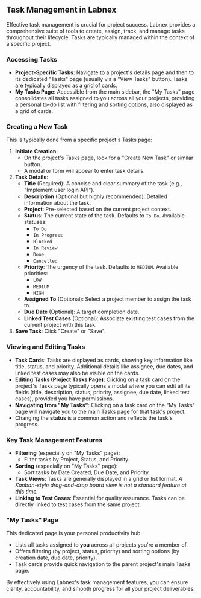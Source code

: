 ## Task Management in Labnex

Effective task management is crucial for project success. Labnex provides a comprehensive suite of tools to create, assign, track, and manage tasks throughout their lifecycle. Tasks are typically managed within the context of a specific project.

### Accessing Tasks

*   **Project-Specific Tasks**: Navigate to a project's details page and then to its dedicated "Tasks" page (usually via a "View Tasks" button). Tasks are typically displayed as a grid of cards.
*   **My Tasks Page**: Accessible from the main sidebar, the "My Tasks" page consolidates all tasks assigned to you across all your projects, providing a personal to-do list with filtering and sorting options, also displayed as a grid of cards.

### Creating a New Task

This is typically done from a specific project's Tasks page:

1.  **Initiate Creation**:
    *   On the project's Tasks page, look for a "Create New Task" or similar button.
    *   A modal or form will appear to enter task details.
2.  **Task Details**: 
    *   **Title** (Required): A concise and clear summary of the task (e.g., "Implement user login API").
    *   **Description** (Optional but highly recommended): Detailed information about the task.
    *   **Project**: Pre-selected based on the current project context.
    *   **Status**: The current state of the task. Defaults to `To Do`. Available statuses:
        *   `To Do`
        *   `In Progress`
        *   `Blocked`
        *   `In Review`
        *   `Done`
        *   `Cancelled`
    *   **Priority**: The urgency of the task. Defaults to `MEDIUM`. Available priorities:
        *   `LOW`
        *   `MEDIUM`
        *   `HIGH`
    *   **Assigned To** (Optional): Select a project member to assign the task to.
    *   **Due Date** (Optional): A target completion date.
    *   **Linked Test Cases** (Optional): Associate existing test cases from the current project with this task.
3.  **Save Task**: Click "Create" or "Save".

### Viewing and Editing Tasks

*   **Task Cards**: Tasks are displayed as cards, showing key information like title, status, and priority. Additional details like assignee, due dates, and linked test cases may also be visible on the cards.
*   **Editing Tasks (Project Tasks Page)**: Clicking on a task card on the project's Tasks page typically opens a modal where you can edit all its fields (title, description, status, priority, assignee, due date, linked test cases), provided you have permissions.
*   **Navigating from "My Tasks"**: Clicking on a task card on the "My Tasks" page will navigate you to the main Tasks page for that task's project.
*   Changing the **status** is a common action and reflects the task's progress.

### Key Task Management Features

*   **Filtering** (especially on "My Tasks" page):
    *   Filter tasks by Project, Status, and Priority.
*   **Sorting** (especially on "My Tasks" page):
    *   Sort tasks by Date Created, Due Date, and Priority.
*   **Task Views**: Tasks are generally displayed in a grid or list format. *A Kanban-style drag-and-drop board view is not a standard feature at this time.*
*   **Linking to Test Cases**: Essential for quality assurance. Tasks can be directly linked to test cases from the same project.

### "My Tasks" Page

This dedicated page is your personal productivity hub:

*   Lists all tasks assigned to **you** across all projects you're a member of.
*   Offers filtering (by project, status, priority) and sorting options (by creation date, due date, priority).
*   Task cards provide quick navigation to the parent project's main Tasks page.

By effectively using Labnex's task management features, you can ensure clarity, accountability, and smooth progress for all your project deliverables. 